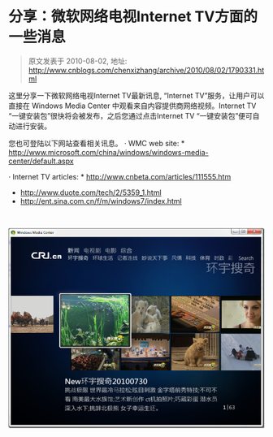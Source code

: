 # 分享：微软网络电视Internet TV方面的一些消息 
> 原文发表于 2010-08-02, 地址: http://www.cnblogs.com/chenxizhang/archive/2010/08/02/1790331.html 


这里分享一下微软网络电视Internet TV最新讯息, “Internet TV”服务，让用户可以直接在 Windows Media Center 中观看来自内容提供商网络视频。Internet TV “一键安装包”很快将会被发布，之后您通过点击Internet TV “一键安装包”便可自动进行安装。

 您也可登陆以下网站查看相关讯息。 · WMC web site: * <http://www.microsoft.com/china/windows/windows-media-center/default.aspx>

 · Internet TV articles: * <http://www.cnbeta.com/articles/111555.htm>
* <http://www.duote.com/tech/2/5359_1.html>
* <http://ent.sina.com.cn/f/m/windows7/index.html>

  

 [![image](./images/1790331-image_thumb.png "image")](http://images.cnblogs.com/cnblogs_com/chenxizhang/WindowsLiveWriter/InternetTV_A3DD/image_2.png)







